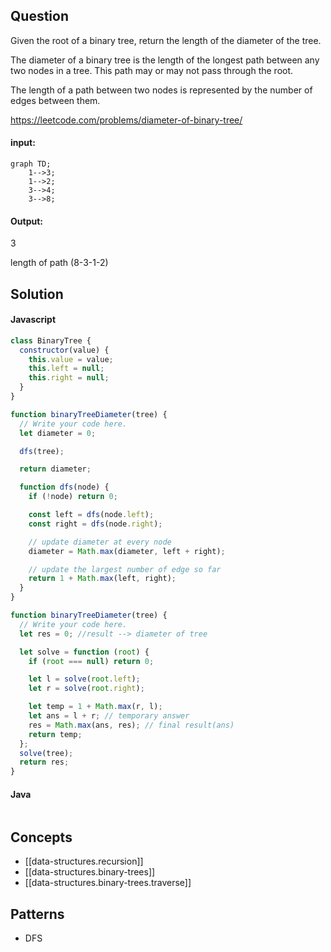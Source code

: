 
## Question

Given the root of a binary tree, return the length of the diameter of the tree.

The diameter of a binary tree is the length of the longest path between any two nodes in a tree. This path may or may not pass through the root.

The length of a path between two nodes is represented by the number of edges between them.

https://leetcode.com/problems/diameter-of-binary-tree/

#### input:

```mermaid
graph TD;
    1-->3;
    1-->2;
    3-->4;
    3-->8;
```

#### Output:

3

length of path (8-3-1-2)

## Solution

#### Javascript

```javascript
class BinaryTree {
  constructor(value) {
    this.value = value;
    this.left = null;
    this.right = null;
  }
}

function binaryTreeDiameter(tree) {
  // Write your code here.
  let diameter = 0;

  dfs(tree);

  return diameter;

  function dfs(node) {
    if (!node) return 0;

    const left = dfs(node.left);
    const right = dfs(node.right);

    // update diameter at every node
    diameter = Math.max(diameter, left + right);

    // update the largest number of edge so far
    return 1 + Math.max(left, right);
  }
}
```

```javascript
function binaryTreeDiameter(tree) {
  // Write your code here.
  let res = 0; //result --> diameter of tree

  let solve = function (root) {
    if (root === null) return 0;

    let l = solve(root.left);
    let r = solve(root.right);

    let temp = 1 + Math.max(r, l);
    let ans = l + r; // temporary answer
    res = Math.max(ans, res); // final result(ans)
    return temp;
  };
  solve(tree);
  return res;
}
```

#### Java

```java

```

## Concepts

- [[data-structures.recursion]]
- [[data-structures.binary-trees]]
- [[data-structures.binary-trees.traverse]]

## Patterns

- DFS

